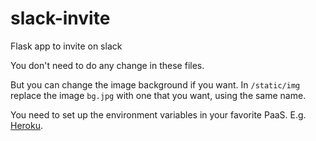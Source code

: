 # slack-invite
Flask app to invite on slack

You don't need to do any change in these files. 

But you can change the image background if you want. 
In ```/static/img``` replace the image ```bg.jpg``` with one that you want, using the same name.

You need to set up the environment variables in your favorite PaaS. E.g. [Heroku](https://www.heroku.com/). 